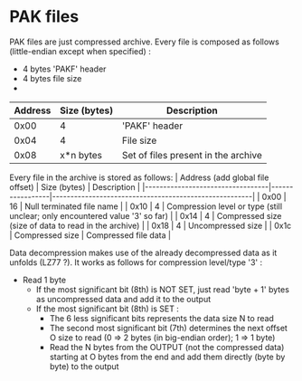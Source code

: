 # PAK files

PAK files are just compressed archive.
Every file is composed as follows (little-endian except when specified) :

-   4 bytes 'PAKF' header
-   4 bytes file size
-

| Address | Size (bytes) | Description                         |
| ------- | ------------ | ----------------------------------- |
| 0x00    | 4            | 'PAKF' header                       |
| 0x04    | 4            | File size                           |
| 0x08    | x\*n bytes   | Set of files present in the archive |

Every file in the archive is stored as follows:
| Address (add global file offset) | Size (bytes) | Description |
|----------------------------------|-----------------|-------------------------------------------------------|
| 0x00 | 16 | Null terminated file name |
| 0x10 | 4 | Compression level or type (still unclear; only encountered value '3' so far) |
| 0x14 | 4 | Compressed size (size of data to read in the archive) |
| 0x18 | 4 | Uncompressed size |
| 0x1c | Compressed size | Compressed file data |

Data decompression makes use of the already decompressed data as it unfolds (LZ77 ?). It works as follows for compression level/type '3' :

-   Read 1 byte
    -   If the most significant bit (8th) is NOT SET, just read 'byte + 1' bytes as uncompressed data and add it to the output
    -   If the most significant bit (8th) is SET :
        -   The 6 less significant bits represents the data size N to read
        -   The second most significant bit (7th) determines the next offset O size to read (0 => 2 bytes (in big-endian order); 1 => 1 byte)
        -   Read the N bytes from the OUTPUT (not the compressed data) starting at O bytes from the end and add them directly (byte by byte) to the output

